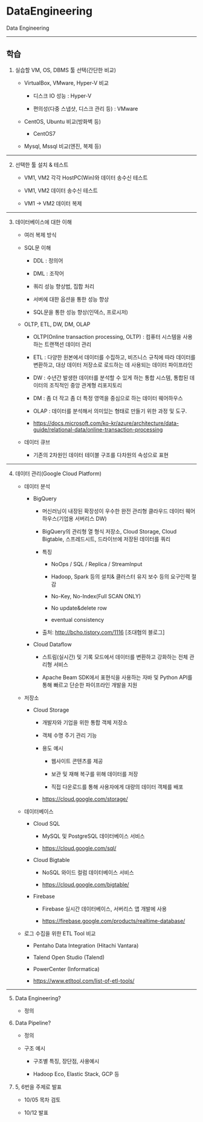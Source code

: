 # DataEngineering
Data Engineering

---
## 학습 

1. 실습할 VM, OS, DBMS 툴 선택(간단한 비교)

	- VirtualBox, VMware, Hyper-V 비교
		
		- 디스크 IO 성능 : Hyper-V 
		
		- 편의성(다중 스냅샷, 디스크 관리 등) : VMware
	
	
	- CentOS, Ubuntu 비교(방화벽 등)
	
		- CentOS7
	
	- Mysql, Mssql 비교(엔진, 복제 등)
  
---

2. 선택한 툴 설치 & 테스트

	- VM1, VM2 각각 HostPC(Win)와 데이터 송수신 테스트
 
	- VM1, VM2 데이터 송수신 테스트
 
	- VM1 -> VM2 데이터 복제
 	
---	

3. 데이터베이스에 대한 이해

	- 여러 복제 방식
	
	- SQL문 이해
	
		- DDL : 정의어
	
		- DML : 조작어
	
		- 쿼리 성능 향상법, 집합 처리
	
		- 서버에 대한 옵션을 통한 성능 향상
	
		- SQL문을 통한 성능 향상(인덱스, 프로시저)
	
	- OLTP, ETL, DW, DM, OLAP
		
		- OLTP(Online transaction processing, OLTP) : 컴퓨터 시스템을 사용하는 트랜잭션 데이터 관리
		
		- ETL : 다양한 원본에서 데이터를 수집하고, 비즈니스 규칙에 따라 데이터를 변환하고, 대상 데이터 저장소로 로드하는 데 사용되는 데이터 파이프라인
		
		- DW : 수년간 발생한 데이터를 분석할 수 있게 하는 통합 시스템, 통합된 데이터의 조직적인 중앙 관계형 리포지토리
		
		- DM : 좀 더 작고 좀 더 특정 영역을 중심으로 하는 데이터 웨어하우스
		
		- OLAP : 데이터를 분석해서 의미있는 형태로 만들기 위한 과정 및 도구.
		
		- https://docs.microsoft.com/ko-kr/azure/architecture/data-guide/relational-data/online-transaction-processing
	
	- 데이터 큐브
		
		- 기존의 2차원인 데이터 테이블 구조를 다차원의 속성으로 표현
	
	
---

4. 데이터 관리(Google Cloud Platform)
	
	- 데이터 분석

		- BigQuery
		
			- 머신러닝이 내장된 확장성이 우수한 완전 관리형 클라우드 데이터 웨어하우스(기업용 서버리스 DW)

			- BigQuery의 관리형 열 형식 저장소, Cloud Storage, Cloud Bigtable, 스프레드시트, 드라이브에 저장된 데이터를 쿼리

			- 특징
				- NoOps / SQL / Replica / StreamInput 

				- Hadoop, Spark 등의 설치& 클러스터 유지 보수 등의 요구인력 절감

				- No-Key, No-Index(Full SCAN ONLY)

				- No update&delete row

				- eventual consistency

			- 출처: http://bcho.tistory.com/1116 [조대협의 블로그]
		
		- Cloud Dataflow
			
			- 스트림(실시간) 및 기록 모드에서 데이터를 변환하고 강화하는 전체 관리형 서비스
			
			- Apache Beam SDK에서 표현식을 사용하는 자바 및 Python API를 통해 빠르고 단순한 파이프라인 개발을 지원
	
	- 저장소
	
		- Cloud Storage
		
			- 개발자와 기업을 위한 통합 객체 저장소
			
			- 객체 수명 주기 관리 기능
		
			- 용도 예시
			
				- 웹사이트 콘텐츠를 제공
				
				- 보관 및 재해 복구를 위해 데이터를 저장
				
				- 직접 다운로드를 통해 사용자에게 대량의 데이터 객체를 배포
				
			- https://cloud.google.com/storage/
	
	- 데이터베이스
	
		- Cloud SQL
			
			- MySQL 및 PostgreSQL 데이터베이스 서비스
			
			- https://cloud.google.com/sql/
		
		- Cloud Bigtable
		
			- NoSQL 와이드 컬럼 데이터베이스 서비스
			
			- https://cloud.google.com/bigtable/
		
		- Firebase
			- Firebase 실시간 데이터베이스, 서버리스 앱 개발에 사용
			
			- https://firebase.google.com/products/realtime-database/
	

	- 로그 수집을 위한 ETL Tool 비교
	
		- Pentaho Data Integration (Hitachi Vantara)
			
		- Talend Open Studio (Talend)
		
		- PowerCenter (Informatica)
		
		- https://www.etltool.com/list-of-etl-tools/
				
---

5. Data Engineering?
	
	- 정의

6. Data Pipeline?

	- 정의
	
	- 구조 예시
		
		- 구조별 특징, 장단점, 사용예시
		
		- Hadoop Eco, Elastic Stack, GCP 등

7. 5, 6번을 주제로 발표

	- 10/05 목차 검토 

	- 10/12 발표

